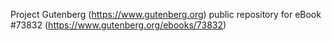 Project Gutenberg (https://www.gutenberg.org) public repository for
eBook #73832 (https://www.gutenberg.org/ebooks/73832)
